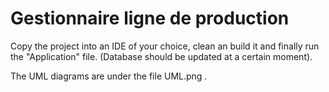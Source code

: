 # Gestionnaire ligne de production

Copy the project into an IDE of your choice, clean an build it and finally run the "Application" file.
(Database should be updated at a certain moment).

The UML diagrams are under the file UML.png . 
